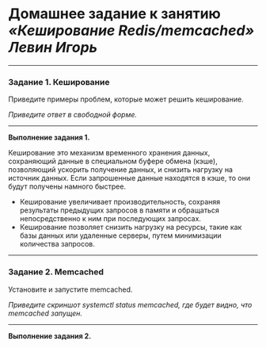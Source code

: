 # Домашнее задание к занятию  <br/> ***«Кеширование Redis/memcached» <br/>  Левин Игорь***

---

### Задание 1. Кеширование 

Приведите примеры проблем, которые может решить кеширование. 

*Приведите ответ в свободной форме.*

---

**Выполнение задания 1.**

Кеширование это механизм  временного хранения данных, сохраняющий данные в специальном буфере обмена (кэше), позволяющий ускорить получение данных, и снизить нагрузку на источник данных. Если запрошенные данные находятся в кэше, то они будут получены намного быстрее.
- Кеширование увеличивает производительность, сохраняя результаты предыдущих запросов в памяти и обращаться непосредственно к ним при последующих запросах.
- Кеширование позволяет снизить нагрузку на ресурсы, такие как базы данных или удаленные серверы, путем минимизации количества запросов.

---

### Задание 2. Memcached

Установите и запустите memcached.

*Приведите скриншот systemctl status memcached, где будет видно, что memcached запущен.*

---

**Выполнение задания 2.**
